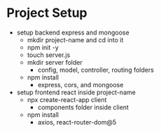 # Project Setup

- setup backend express and mongoose
  - mkdir project-name and cd into it
  - npm init -y
  - touch server.js
  - mkdir server folder
    - config, model, controller, routing folders
  - npm install
    - express, cors, and mongoose
- setup frontend react inside project-name
  - npx create-react-app client
    - components folder inside client
  - npm install
    - axios, react-router-dom@5
